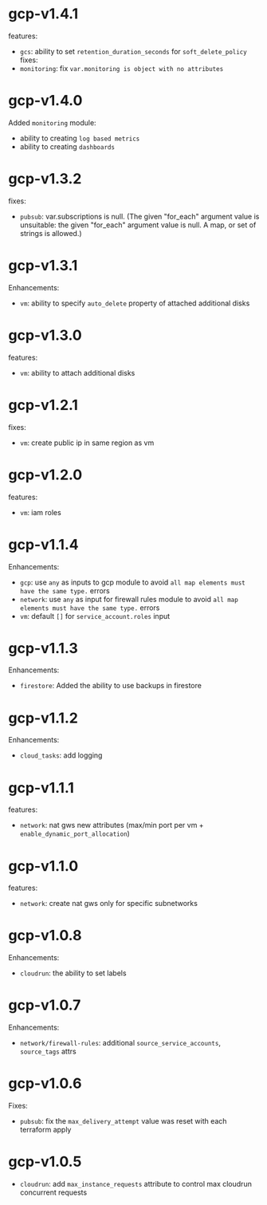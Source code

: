 # gcp-v1.4.1

features:
* `gcs`: ability to set `retention_duration_seconds` for `soft_delete_policy`
fixes:
* `monitoring`: fix `var.monitoring is object with no attributes`


# gcp-v1.4.0

Added `monitoring` module:
 - ability to creating `log based metrics`
 - ability to creating `dashboards`

# gcp-v1.3.2

fixes:
* `pubsub`: var.subscriptions is null. (The given "for_each" argument value is unsuitable: the given "for_each" argument value is null. A map, or set of strings is allowed.)


# gcp-v1.3.1

Enhancements:
* `vm`: ability to specify `auto_delete` property of attached additional disks

# gcp-v1.3.0

features:
* `vm`: ability to attach additional disks

# gcp-v1.2.1

fixes:
* `vm`: create public ip in same region as vm

# gcp-v1.2.0

features:
* `vm`: iam roles

# gcp-v1.1.4

Enhancements:
* `gcp`: use `any` as inputs to gcp module to avoid `all map elements must have the same type.` errors
* `network`: use `any` as input for firewall rules module to avoid `all map elements must have the same type.` errors
* `vm`: default `[]` for `service_account.roles` input

# gcp-v1.1.3

Enhancements:
* `firestore`: Added the ability to use backups in firestore

# gcp-v1.1.2

Enhancements:
* `cloud_tasks`: add logging

# gcp-v1.1.1

features:
* `network`: nat gws new attributes (max/min port per vm + `enable_dynamic_port_allocation`)

# gcp-v1.1.0

features:
* `network`: create nat gws only for specific subnetworks

# gcp-v1.0.8

Enhancements:
* `cloudrun`: the ability to set labels

# gcp-v1.0.7

Enhancements:
* `network/firewall-rules`: additional `source_service_accounts`, `source_tags` attrs

# gcp-v1.0.6

Fixes:
* `pubsub`: fix the `max_delivery_attempt` value was reset with each terraform apply

# gcp-v1.0.5

* `cloudrun`: add `max_instance_requests` attribute to control max cloudrun concurrent requests
